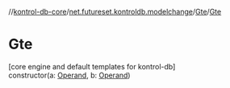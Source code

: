 //[kontrol-db-core](../../../index.md)/[net.futureset.kontroldb.modelchange](../index.md)/[Gte](index.md)/[Gte](-gte.md)

# Gte

[core engine and default templates for kontrol-db]\
constructor(a: [Operand](../-operand/index.md), b: [Operand](../-operand/index.md))
